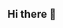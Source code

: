 ## Hi there 👋

<!--
**fssekamwa/fssekamwa** is a ✨ _special_ ✨ repository because its `README.md` (this file) appears on your GitHub profile.

This is my Ansible Project
Here are some ideas to get you started:

- 🔭 I’m currently working on ...
- 🌱 I’m currently learning ...
- 👯 I’m looking to collaborate on ...
- 🤔 I’m looking for help with ...
- 💬 Ask me about ...
- 📫 How to reach me: ...
- 😄 Pronouns: ...
- ⚡ Fun fact: ...
-->
